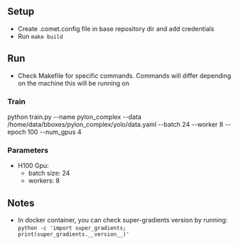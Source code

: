 ## Setup
- Create .comet.config file in base repository dir and add credentials
- Run `make build`

## Run
- Check Makefile for specific commands. Commands will differ depending on the machine this will be running on

### Train
python train.py --name pylon_complex --data /home/data/bboxes/pylon_complex/yolo/data.yaml --batch 24 --worker 8 --epoch 100 --num_gpus 4

### Parameters
- H100 Gpu: 
    - batch size: 24
    - workers: 8
    <!-- - no_cache_indexing argument -->

## Notes
- In docker container, you can check super-gradients version by running: `python -c 'import super_gradients; print(super_gradients.__version__)'`